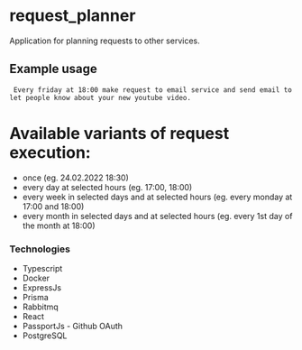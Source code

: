# request_planner
Application for planning requests to other services. 

## Example usage
``` Every friday at 18:00 make request to email service and send email to let people know about your new youtube video.```


# Available variants of request execution:
- once (eg. 24.02.2022 18:30)
- every day at selected hours (eg. 17:00, 18:00)
- every week in selected days and at selected hours (eg. every monday at 17:00 and 18:00)
- every month in selected days and at selected hours (eg. every 1st day of the month at 18:00)

### Technologies
- Typescript
- Docker
- ExpressJs
- Prisma
- Rabbitmq
- React
- PassportJs - Github OAuth
- PostgreSQL 
